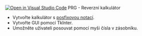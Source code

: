 [![Open in Visual Studio Code](https://classroom.github.com/assets/open-in-vscode-f059dc9a6f8d3a56e377f745f24479a46679e63a5d9fe6f495e02850cd0d8118.svg)](https://classroom.github.com/online_ide?assignment_repo_id=7515433&assignment_repo_type=AssignmentRepo)
PRG - Reverzní kalkulátor

* Vytvořte kalkulátor 
  s [posfixovou notací](https://cs.wikipedia.org/wiki/Postfixov%C3%A1_notace).
* Vytvořte GUI pomocí TkInter.
* Umožněte uživateli posouvat pomocí myši čísla v zásobníku.
